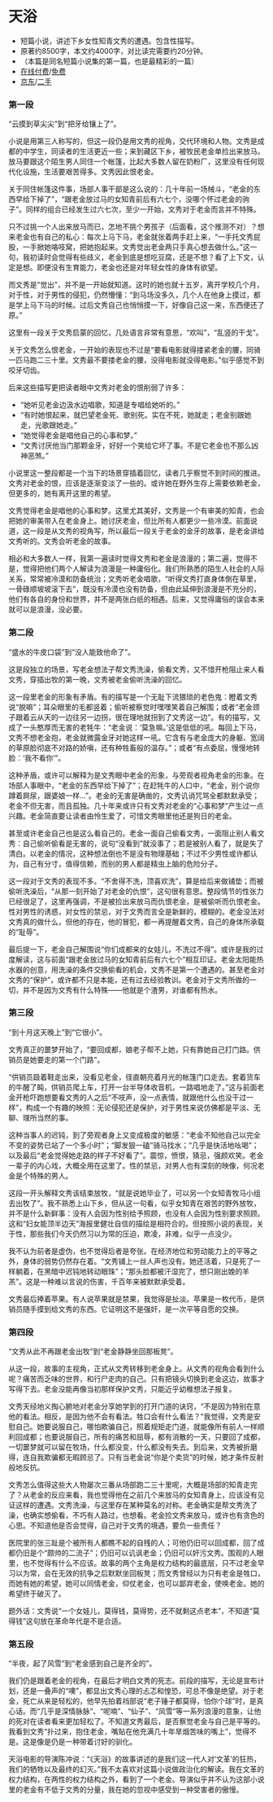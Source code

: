 # 天浴

* 短篇小说，讲述下乡女性知青文秀的遭遇。包含性描写。
* 原著约8500字，本文约4000字，对比读完需要约20分钟。
* （本篇是同名短篇小说集的第一篇，也是最精彩的一篇）
* [在线付费](http://www.duokan.com/book/1567)/[免费](https://www.99csw.com/book/9260/330264.htm)
* [京东](https://item.jd.com/51591395313.html)/[二手](https://www.duozhuayu.com/search/%E5%A4%A9%E6%B5%B4)

### 第一段
“云摸到草尖尖”到“把牙给镶上了”。

小说是用第三人称写的，但这一段仍是用文秀的视角，交代环境和人物。文秀是成都的中学生，同读者的生活更近一些；来到藏区下乡，被牧民老金单捡出来放马。放马要跟这个陌生男人同住一个帐篷，比起大多数人留在奶粉厂，这里没有任何现代化设施，生活要艰苦得多。文秀因此恨老金。

关于同住帐篷这件事，场部人事干部是这么说的：几十年前一场械斗，“老金的东西早给下掉了”，“跟老金放过马的女知青前后有六七个，没哪个怀过老金的驹子”。同样的组合已经发生过六七次，至少一开始，文秀对于老金而言并不特殊。

只不过挑一个人出来放马而已，怎地不挑个男孩子（后面看，这个推测不对）？想来老金也有自己的私心：每次上马下马，老金就张着两手赶上来，“一手托文秀屁股，一手掀她咯吱窝，把她抱起来。文秀觉出老金两只手真心想去做什么。”这一句，我初读时会觉得有些歧义，老金到底是想吃豆腐，还是不想？看了上下文，认定是想。即便没有生育能力，老金也还是对年轻女性的身体有欲望。

而文秀是“觉出”，并不是一开始就知道。这时的她也就十五岁，离开学校几个月，对于性，对于男性的侵犯，仍然懵懂：“到马场没多久，几个人在他身上摸过，都是学上马下马的时候。过后文秀自己也悄悄摸一下，好像自己这一来，东西便还了原。”

这里有一段关于文秀启蒙的回忆，几处语言非常有意思，“欢叫”，“乱竖的干戈”。

关于文秀怎么恨老金，一开始的表现也不过是“要看电影就得搂紧老金的腰，同骑一匹马跑二三十里。文秀最不要搂老金的腰，没得电影就没得电影。”似乎感觉不到咬牙切齿。

后来这些描写更把读者眼中文秀对老金的恨削弱了许多：
* “她听见老金边汲水边唱歌，知道是专唱给她听的。”
* “有时她恨起来，就巴望老金死、歌别死。实在不死，她就走；老金别跟她走，光歌跟她走。”
* “她觉得老金是唱他自己的心事和梦。”
* “文秀讨厌他当门那颗金牙，好好一个笑给它坏了事。不是它老金也不那么凶神恶煞。”

小说里这一整段都是一个当下的场景穿插着回忆，读者几乎察觉不到时间的推进。文秀对老金的恨，应该是逐渐变淡了一些的。或许她在野外生存上需要依赖老金，但更多的，她有离开这里的希望。

文秀觉得老金是唱他的心事和梦。这里尤其美好，文秀是一个有审美的知青，也会把她的审美带入在老金身上。她讨厌老金，但比所有人都更少一些冷漠。前面说道，这一段是从文秀的视角写，所以最后一段关于老金的金牙的故事，是老金讲给文秀听的。文秀会听老金的故事。

相必和大多数人一样，我第一遍读时觉得文秀和老金是浪漫的；第二遍，觉得不是，觉得把他们两个人解读为浪漫是一种庸俗化。我们所熟悉的陌生人社会的人际关系，常常被冷漠和防备统治；文秀听老金唱歌，“听得文秀打直身体倒在草里，一骨碌顺坡坡滚下去”，既没有冷漠也没有防备，但由此延伸到浪漫是不充分的，他们有各自的身份和世界，并不是两张白纸的相遇。后来，又觉得庸俗的误会本来就可以是浪漫，没必要。

### 第二段

“盛水的牛皮口袋”到“没人能致他命了”。

这是段独立的场景，写老金想法子帮文秀洗澡，偷看文秀，又不惜开枪阻止来人看文秀，穿插出牧的第一晚，文秀被老金偷听洗澡的回忆。

这一段里老金的形象有矛盾。有的描写是一个无耻下流猥琐的老色鬼：瞪着文秀说“脱嘛”；耳朵眼里的毛都竖着；偷听被察觉时嘿嘿笑着自己解围；或者“老金颈子跟着云从天的一边往另一边拐，很在理地就拐到了文秀这一边”。有的描写，又成了一头憨厚而无害的老牦牛：“老金说：‘莫急嘛。’这是低低的吼。每回上下马，文秀不想老金抱，老金就微露金牙对她这样一吼。它含有与老金庞大的身躯、宽阔的草原脸彻底不对路的娇嗔，还有种牲畜般的温存。”；或者“有点委屈，慢慢地转脸：‘我不看你’”。

这种矛盾，或许可以解释为是文秀眼中老金的形象，与旁观者视角老金的形象。在场部人事眼中，“老金的东西早给下掉了”；在赶牦牛的人口中，“老金，别个说你蹲着屙尿，跟婆娘一样...”。老金的无害是确凿的，文秀讥诮咒骂全都默默承受；老金不但无害，而且孤独。几十年来或许只有文秀对老金的“心事和梦”产生过一点兴趣。老金简直要让读者由怜生爱了，可惜文秀眼里他还是狗日的老金。

甚至或许老金自己也是这么看自己的。老金一面自己偷看文秀，一面阻止别人看文秀：自己偷听偷看是无害的，说句“没看到”就没事了；若是被别人看了，就是失了清白。以老金的情况，这种想法倒也不是没有物理基础；不过不少男性或许都认为，自己有分寸，值得信赖，而别的男人都是精虫上脑的危险分子。

这一段对于文秀的表现不多。“不舍得不洗，顶喜欢洗”，算是给后来做铺垫；而被偷听洗澡后，“从那一刻开始了对老金的仇恨”，这句很有意思。整段情节的性张力已经很足了，这里再强调，不是被捡出来放马而仇恨老金，是被偷听而仇恨老金。性对男性的诱惑，对女性的禁忌，对于文秀而言全是新鲜的，模糊的。老金没法对文秀真的做什么，但他的存在，他的冒犯，都一再提醒着文秀，自己的身体所承载的“耻辱”。

最后提一下，老金自己解围说“你们成都来的女娃儿，不洗过不得”。或许是我的过度解读，这与前面“跟老金放过马的女知青前后有六七个”相互印证。老金太阳能热水器的创意，用洗澡的条件交换偷看的机会，文秀不是第一个遭遇的。甚至老金对文秀的“保护”，或许都不只是本能，还有过去经验教训。老金对于文秀所做的一切，并不是因为文秀有什么特殊——他就是个渣男，对谁都有热水。

### 第三段

“到十月这天晚上”到“它很小”。

文秀真正的噩梦开始了，“要回成都，娘老子帮不上她，只有靠她自己打门路。供销员是她要走的第一个门路”。

“供销员趿着鞋走出来，没看见老金，径直朝亮着月光的帐篷门口走去。套着货车的牛醒了盹，供销员爬上车，打开一台半导体收音机，一路唱地走了。”这与前面老金开枪吓跑想要看文秀的人之后“不吱声，没一点表情，就跟他什么也没干过一样”，构成一个有趣的映照：无论侵犯还是保护，对于男性来说仿佛都是平淡、无聊、理所当然的事。

这种当事人的迟钝，到了旁观者身上又变成极度的敏感：“老金不知他自己以完全不变的姿势已站了一个多小时”；“脚发狠一磕”骑马找水；“几乎是快活地吆喝”；以及最后“老金觉得她走路的样子不好看了”。震惊，愤恨，猜忌，强颜欢笑。老金一辈子的内心戏，大概全用在这里了。性的禁忌，对男人也有深刻的映像，何况老金是个特殊的男人。

这段一开头解释文秀该结束放牧，“就是说她毕业了，可以另一个女知青牧马小组去出牧了”。我不熟悉上山下乡，但从这一句看，似乎女知青在艰苦的野外放牧，并不是什么新鲜事：没有人会因为性别给予照顾，也没有人会因为性别要求照顾。这和“妇女能顶半边天”海报里健壮自信的描绘是相符合的。但按照小说的表现，关于性，那些我们今天仍然习以为常的压迫，欺凌，非难，似乎一点没少。

我不认为前者是虚伪，也不觉得后者是夸张。在经济地位和劳动能力上的平等之外，身体的弱势仍然存在着。“文秀铺上一丝人声也没有。她还活着，只是死了一样躺着，在黑暗中迟钝地转动眼珠”；“那头脸都被汗湿完了，想只刚出娩的羊羔”。这是一种难以言说的伤害，千百年来被默默承受着。

文秀最后捧着苹果。有人说苹果就是禁果，我觉得是扯淡。苹果是一枚代币，是供销员随手摸到给文秀的东西。它证明这不是强奸，是一次平等自愿的交换。

### 第四段

“文秀从此不再跟老金出牧”到“老金静静坐回那板凳”。

从这一段，故事的主视角，正式从文秀转移到老金身上。从文秀的视角会看到什么呢？痛苦而乏味的世界，和行尸走肉的自己。只有把镜头切换到老金这边，故事才写得下去。老金没能再像当初那样保护文秀，只能近乎幼稚想法子报复。

文秀天经地义掏心腑地对老金分享她学到的打开门道的诀窍，“不是因为特别在意他的看法。相反，是因为他不会有看法。牲口会有什么看法？”我觉得，文秀是安慰自己。她要说服自己，哪怕欺骗自己，照着规矩走门道，就能像所有前人一样顺利回成都；也要说服自己，所有的痛苦和屈辱，都有消散的一天，只要回了成都，一切噩梦就可以留在牧场，什么都没变，什么都没有失去。到后来，文秀被折磨得，连自我欺骗都无暇顾忌了。只有当老金说“你是个卖货”的时候，她才条件反射般地反抗。

文秀怎么值得这些大人物屡次三番从场部跑二三十里呢，大概是场部的知青走完了？从老金的反应来看，我也觉得他在之前几个来放马的女知青身上，应该没有见证这样的遭遇。文秀洗澡，与这里存在某种莫名的对称。老金确实是帮文秀洗了澡，也确实想偷看，不巧有人路过，也想看。老金捡文秀来放马，或许也有贪色的心思。不知道他是否会觉得，自己对于文秀的境遇，要负一些责任？

医院里的张三趾是个被所有人都瞧不起的自残的人；可他仍旧可以回成都，回了成都仍旧是个“颇帅的二流子”；仍旧可以讥讽老金；仍旧可以奸污文秀。围观的人眼里，也不觉得有什么不应该。故事的两个主角是权力结构的最底层，只不过老金早习以为常，会在无效的抗争之后默默坐回板凳；而文秀曾经以为只有老金是牲口，而她有她的希望，她可以同情老金，仰仗老金，也可以鄙弃老金，使唤老金。她的希望终于破灭了。

题外话：文秀说“一个女娃儿，莫得钱，莫得势，还不就剩这点老本”，不知道“莫得钱”这句放在革命年代是不是合适。

### 第五段

“半夜，起了风雪”到“老金感到自己是齐全的”。

我们仍是跟着老金的视角，在最后才明白文秀的死志。前段的描写，无论是宣布计划，还是一叠声的“噢”，都显出文秀心理的忐忑和惶恐，可总不像是绝望。对于老金，死亡从来是轻松的，他早先拍着裆部说“老子锤子都莫得，怕你个球”时，是真心话。而“几乎是深情脉脉”、“呢喃”、“仙子”、“风雪”等一系列浪漫的意象，让他的死对在读者看来更加轻松了。不知道文秀最后，是否察觉老金与自己是平等的。我看到文秀“扑过来，抱住老金，嘴贴在他充满几十年旱烟苦味的嘴上”，觉得不是。这是像是仍是一种带着讨好的驯化。

天浴电影的导演陈冲说：“《天浴》的故事讲述的是我们这一代人对‘文革’的狂热，我们的牺牲以及最终的幻灭。”我不太喜欢对这篇小说做政治化的解读。我在文革的权力结构，在两性的权力结构之外，看到了一个老金。导演似乎并不认为这部小说里的老金有不低于文秀的分量，我在她的忽视中感受到一种受害者的傲慢。

